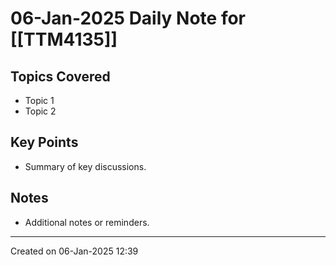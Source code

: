 # 06-Jan-2025 Daily Note for [[TTM4135]]

## Topics Covered
- Topic 1
- Topic 2

## Key Points
- Summary of key discussions.

## Notes
- Additional notes or reminders.

---

Created on 06-Jan-2025 12:39
